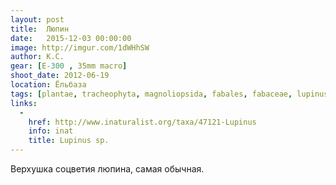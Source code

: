 ```yaml
---
layout: post
title:  Люпин
date:   2015-12-03 00:00:00
image: http://imgur.com/1dWHhSW
author: К.С.
gear: [E-300 , 35mm macro]
shoot_date: 2012-06-19
location: Ёльбаза
tags: [plantae, tracheophyta, magnoliopsida, fabales, fabaceae, lupinus]
links:
  -
    href: http://www.inaturalist.org/taxa/47121-Lupinus
    info: inat
    title: Lupinus sp.
---
```


Верхушка соцветия люпина, самая обычная.
